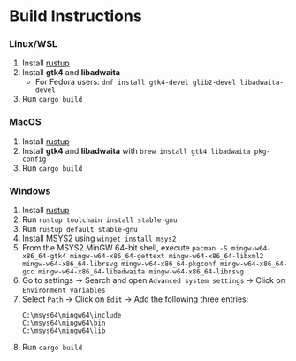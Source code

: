 # Build Instructions
### Linux/WSL
1. Install [rustup](https://rustup.rs/)
2. Install **gtk4** and **libadwaita**
    - For Fedora users: `dnf install gtk4-devel glib2-devel libadwaita-devel`
3. Run `cargo build`

### MacOS
1. Install [rustup](https://rustup.rs/)
2. Install **gtk4** and **libadwaita** with `brew install gtk4 libadwaita pkg-config`
3. Run `cargo build`

### Windows 
1. Install [rustup](https://rustup.rs/)
2. Run `rustup toolchain install stable-gnu`
3. Run `rustup default stable-gnu`
4. Install [MSYS2](https://msys2.org) using `winget install msys2`
5. From the MSYS2 MinGW 64-bit shell, execute `pacman -S mingw-w64-x86_64-gtk4 mingw-w64-x86_64-gettext mingw-w64-x86_64-libxml2 mingw-w64-x86_64-librsvg mingw-w64-x86_64-pkgconf mingw-w64-x86_64-gcc mingw-w64-x86_64-libadwaita mingw-w64-x86_64-librsvg`
6. Go to settings -> Search and open `Advanced system settings` -> Click on `Environment variables`
7. Select `Path` -> Click on `Edit` -> Add the following three entries:
    ```
    C:\msys64\mingw64\include
    C:\msys64\mingw64\bin
    C:\msys64\mingw64\lib
    ```
8. Run `cargo build`
